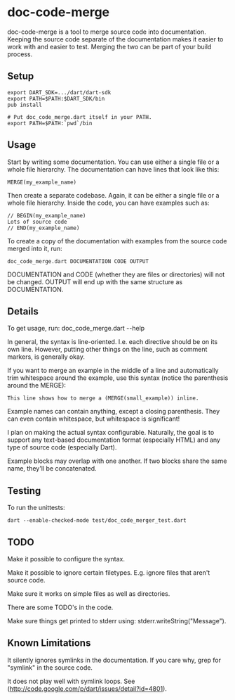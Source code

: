 doc-code-merge
==============

doc-code-merge is a tool to merge source code into documentation. Keeping the
source code separate of the documentation makes it easier to work with and
easier to test. Merging the two can be part of your build process.

Setup
-----

	export DART_SDK=.../dart/dart-sdk
	export PATH=$PATH:$DART_SDK/bin
	pub install
	
	# Put doc_code_merge.dart itself in your PATH.
	export PATH=$PATH:`pwd`/bin

Usage
-----

Start by writing some documentation. You can use either a single file or a
whole file hierarchy. The documentation can have lines that look like this:

	MERGE(my_example_name)

Then create a separate codebase. Again, it can be either a single file or a
whole file hierarchy. Inside the code, you can have examples such as:

	// BEGIN(my_example_name)
	Lots of source code
	// END(my_example_name)

To create a copy of the documentation with examples from the source code
merged into it, run:

	doc_code_merge.dart DOCUMENTATION CODE OUTPUT

DOCUMENTATION and CODE (whether they are files or directories) will not be
changed. OUTPUT will end up with the same structure as DOCUMENTATION.

Details
-------

To get usage, run: doc_code_merge.dart --help

In general, the syntax is line-oriented. I.e. each directive should be on its
own line. However, putting other things on the line, such as comment markers,
is generally okay.

If you want to merge an example in the middle of a line and automatically trim
whitespace around the example, use this syntax (notice the parenthesis around
the MERGE):

	This line shows how to merge a (MERGE(small_example)) inline.

Example names can contain anything, except a closing parenthesis. They can
even contain whitespace, but whitespace is significant!

I plan on making the actual syntax configurable. Naturally, the goal is to
support any text-based documentation format (especially HTML) and any type of
source code (especially Dart).

Example blocks may overlap with one another. If two blocks share the same
name, they'll be concatenated.

Testing
-------

To run the unittests:

	dart --enable-checked-mode test/doc_code_merger_test.dart

TODO
----

Make it possible to configure the syntax.

Make it possible to ignore certain filetypes. E.g. ignore files that aren't
source code.

Make sure it works on simple files as well as directories.

There are some TODO's in the code.

Make sure things get printed to stderr using:
stderr.writeString("Message").

Known Limitations
-----------------

It silently ignores symlinks in the documentation. If you care why, grep for
"symlink" in the source code.

It does not play well with symlink loops. See
(http://code.google.com/p/dart/issues/detail?id=4801).